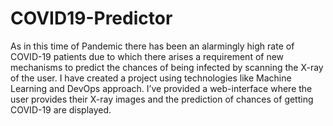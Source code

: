 # COVID19-Predictor
As in this time of Pandemic there has been an alarmingly high rate of COVID-19 patients due to which there arises a requirement of new mechanisms to predict the chances of being infected by scanning the X-ray of the user.
I have created a project using technologies like Machine Learning and DevOps approach. I’ve provided a web-interface where the user provides their X-ray images and the prediction of chances of getting COVID-19 are displayed. 
